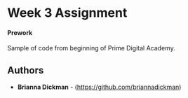 # Week 3 Assignment
#### Prework

Sample of code from beginning of Prime Digital Academy. 

## Authors

* **Brianna Dickman** - (https://github.com/briannadickman)
